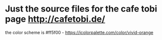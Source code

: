 # Just the source files for the cafe tobi page http://cafetobi.de/ 
the color scheme is #ff5f00 - https://icolorpalette.com/color/vivid-orange 